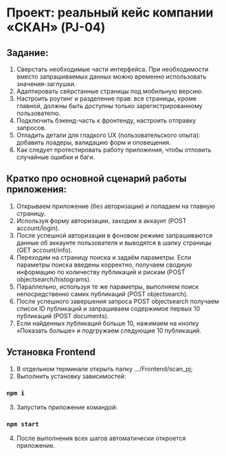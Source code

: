 # Проект: реальный кейс компании «СКАН» (PJ-04)

## Задание:

1. Сверстать необходимые части интерфейса. При необходимости вместо запрашиваемых данных можно временно использовать значения-заглушки.
2. Адаптировать свёрстанные страницы под мобильную версию.
3. Настроить роутинг и разделение прав: все страницы, кроме главной, должны быть доступны только зарегистрированному пользователю.
4. Подключить бэкенд-часть к фронтенду, настроить отправку запросов.
5. Отладить детали для гладкого UX (пользовательского опыта): добавить лоадеры, валидацию форм и оповещения.
6. Как следует протестировать работу приложения, чтобы отловить случайные ошибки и баги.


## Кратко про основной сценарий работы приложения:

1. Открываем приложение (без авторизации) и попадаем на главную страницу.
2. Используя форму авторизации, заходим в аккаунт (POST account/login).
3. После успешной авторизации в фоновом режиме запрашиваются данные об аккаунте пользователя и выводятся в шапку страницы (GET account/info).
4. Переходим на страницу поиска и задаём параметры. Если параметры поиска введены корректно, получаем сводную информацию по количеству публикаций и рискам (POST objectsearch/histograms).
5. Параллельно, используя те же параметры, выполняем поиск непосредственно самих публикаций (POST objectsearch).
6. После успешного завершения запроса POST objectsearch получаем список ID публикаций и запрашиваем содержимое первых 10 публикаций (POST documents).
7. Если найденных публикаций больше 10, нажимаем на кнопку «Показать больше» и подгружаем следующие 10 публикаций.

## Установка Frontend

1. В отдельном терминале открыть папку .../Frontend/scan_pj;
2. Выполнить установку зависимостей:
### `npm i`
3. Запустить приложение командой:
### `npm start`
4. После выполнения всех шагов автоматически откроется приложение.
